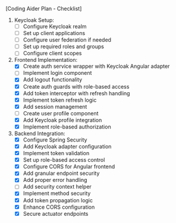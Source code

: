 [Coding Aider Plan - Checklist]

1. Keycloak Setup:
    - [ ] Configure Keycloak realm
    - [ ] Set up client applications
    - [ ] Configure user federation if needed
    - [ ] Set up required roles and groups
    - [ ] Configure client scopes

2. Frontend Implementation:
    - [x] Create auth service wrapper with Keycloak Angular adapter
    - [ ] Implement login component
    - [x] Add logout functionality
    - [x] Create auth guards with role-based access
    - [x] Add token interceptor with refresh handling
    - [x] Implement token refresh logic
    - [x] Add session management
    - [ ] Create user profile component
    - [x] Add Keycloak profile integration
    - [x] Implement role-based authorization

3. Backend Integration:
    - [x] Configure Spring Security
    - [x] Add Keycloak adapter configuration
    - [x] Implement token validation
    - [x] Set up role-based access control
    - [x] Configure CORS for Angular frontend
    - [x] Add granular endpoint security
    - [x] Add proper error handling
    - [ ] Add security context helper
    - [x] Implement method security
    - [x] Add token propagation logic
    - [x] Enhance CORS configuration
    - [x] Secure actuator endpoints
